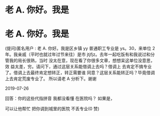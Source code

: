# 老 A. 你好。我是

# 老 A. 你好。我是

(提问)匿名用户 : 老 A. 你好。我是区乡镇 yy 普通职工专业是 ys。30，来单位 2 年。我亲戚（平时也就过年过节来往）是市 jtjfjz。去年一起吃饭有和我说过和分管我的局长很熟，当时 没太在意，现在看了你很多文章，想想呆这单位没意思，效 益太差，穷。请问下，通过这层关系能借调上去吗？借调上 去肯定不搞专业了。借调上去最终肯定想转正，转正需要谁 同意？这层关系能转正吗？毕竟借调上去肯定荒废专业了。 所以请老 A 分析下。谢谢

2019-07-26

回答：你的这些代指拼音 我都没看懂 在医院吗？ 如果是，

可以让他帮忙 把你调到城里的医院 不丢专业(0 赞)